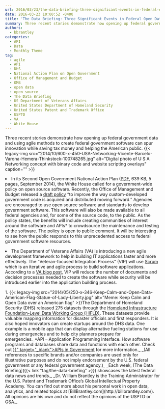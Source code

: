 ```yaml
---
url: 2016/03/23/the-data-briefing-three-significant-events-in-federal-open-data-this-past-week.md
date: 2016-03-23 10:00:52 -0400
title: 'The Data Briefing: Three Significant Events in Federal Open Data This Past Week'
summary: Three recent stories demonstrate how opening up federal government data and using agile methods to create federal government software can spur innovation while saving tax money and helping the American public. In its Second Open Government National Action Plan (PDF, 639 KB, 5 pages, September 2014), the White House called for a government-wide policy on
authors:
  - bbrantley
categories:
  - API
  - Data
  - Monthly Theme
tag:
  - agile
  - API
  - DHS
  - National Action Plan on Open Government
  - Office of Management and Budget
  - OMB
  - open data
  - open source
  - The Data Briefing
  - US Department of Veterans Affairs
  - United States Department of Homeland Security
  - United States Patent and Trademark Office
  - USPTO
  - VA
  - White House
---
```


Three recent stories demonstrate how opening up federal government data and using agile methods to create federal government software can spur innovation while saving tax money and helping the American public. {{< legacy-img src="2014/10/600-x-450-USA-Networking-Vicente-Barcelo-Varona-Hemera-Thinkstock-100748265.jpg" alt="Digital photo of U S A Networking concept with binary code and website scripting overlays" caption="" >}} 

<li style="margin-bottom: 15px">
  In its Second Open Government National Action Plan (<a href="https://www.whitehouse.gov/sites/default/files/microsites/ostp/new_nap_commitments_report_092314.pdf" target="_blank">PDF</a>, 639 KB, 5 pages, September 2014), the White House called for a government-wide policy on open source software. Recently, the Office of Management and Budget released a <a href="https://sourcecode.cio.gov/">draft policy</a> &#8220;to improve the way custom-developed government code is acquired and distributed moving forward.&#8221; Agencies are encouraged to use open source software and standards to develop government software. This software will also be made available to all federal agencies and, for some of the source code, to the public. As the policy states, the benefits will include creating communities of interest around the software and APIs* to crowdsource the maintenance and testing of the software. The policy is open to public comment. It will be interesting to see how the public responds to this unprecedented access to federal government software resources.
</li>
<li style="margin-bottom: 15px">
  The Department of Veterans Affairs (VA) is introducing a new agile development framework to help in building IT applications faster and more effectively. The &#8220;Veteran-focused Integration Process&#8221; (VIP) will use <a href="https://en.wikipedia.org/wiki/Scrum_%28software_development%29" target="_blank">Scrum</a> which is an iterative and agile process to build software applications. According to a <a href="http://www.blogs.va.gov/VAntage/25718/giving-veterans-the-vip-treatment-through-it-development/" target="_blank">VA blog post</a>, VIP will reduce the number of documents and decision processes needed to create the software while security will be introduced earlier into the application building process.
</li>
  1. {{< legacy-img src="2014/05/250-x-346-Keep-Calm-and-Open-Data-American-Flag-Statue-of-Lady-Liberty.jpg" alt="Meme: Keep Calm and Open Data over an American flag" >}}The Department of Homeland Security (DHS) released 275 datasets through the <a href="https://hifld-dhs-gii.opendata.arcgis.com/" target="_blank">Homeland Infrastructure Foundation-Level Data Working Group (HIFLD)</a>. These datasets provide valuable mapping information for disaster officials and first responders. It is also hoped innovators can create startups around the DHS data. One example is a mobile app that can display alternative fueling stations for use during emergencies and to help city planners prepare for emergencies._*API – Application Programming Interface. How software programs and databases share data and functions with each other. Check out <a href="{{< relref "2013-04-30-apis-in-government.md" >}}" target="_blank">APIs in Government</a> for more information._
_(All references to specific brands and/or companies are used only for illustrative purposes and do not imply endorsement by the U.S. federal government or any federal government agency.)_
_Each week, [The Data Briefing]({{< link "tag/the-data-briefing" >}}) showcases the latest federal data news and trends._
_Dr. William Brantley is the Training Administrator for the U.S. Patent and Trademark Office’s Global Intellectual Property Academy. You can find out more about his personal work in open data, analytics, and related topics at [BillBrantley.com](http://billbrantley.com/). All opinions are his own and do not reflect the opinions of the USPTO or GSA._